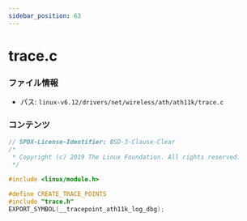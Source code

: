 ```yaml
---
sidebar_position: 63
---
```

# trace.c

### ファイル情報

- パス: `linux-v6.12/drivers/net/wireless/ath/ath11k/trace.c`

### コンテンツ

```c
// SPDX-License-Identifier: BSD-3-Clause-Clear
/*
 * Copyright (c) 2019 The Linux Foundation. All rights reserved.
 */

#include <linux/module.h>

#define CREATE_TRACE_POINTS
#include "trace.h"
EXPORT_SYMBOL(__tracepoint_ath11k_log_dbg);

```
